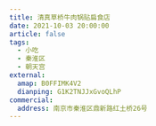 ```yaml
---
title: 清真草桥牛肉锅贴扁食店
date: 2021-10-03 20:00:00
article: false
tags:
  - 小吃
  - 秦淮区
  - 朝天宫
external:
  amap: B0FFIMK4V2
  dianping: G1K2TNJJxGvoQLhP
commercial:
  address: 南京市秦淮区鼎新路红土桥26号
---
```


<Infobox/>